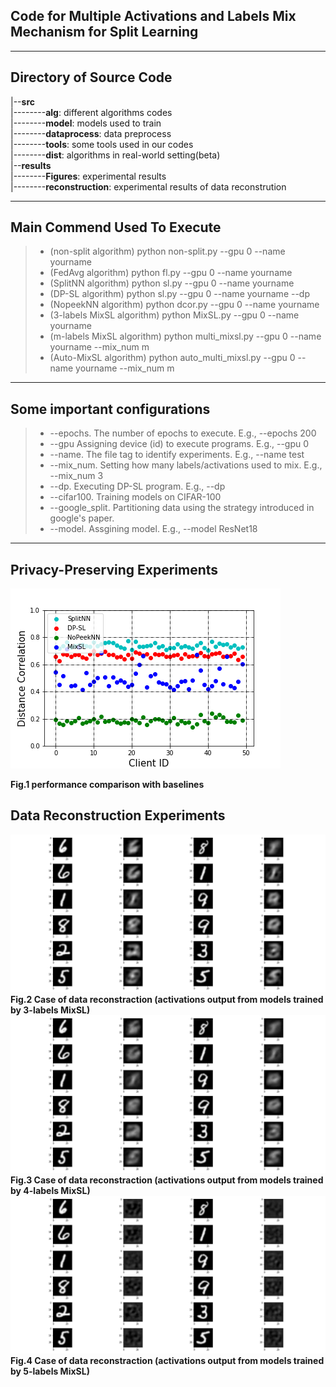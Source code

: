 
## Code for Multiple Activations and Labels Mix Mechanism for Split Learning
---
## Directory of Source Code
|--**src**\
|--------**alg**: different algorithms codes\
|--------**model**: models used to train\
|--------**dataprocess**: data preprocess\
|--------**tools**: some tools used in our codes\
|--------**dist**: algorithms in real-world setting(beta)\
|--**results**\
|--------**Figures**: experimental results\
|--------**reconstruction**: experimental results of data reconstrution


---
##  Main Commend Used To Execute
> + (non-split algorithm) python non-split.py --gpu 0 --name yourname
> + (FedAvg algorithm) python fl.py --gpu 0 --name yourname
> + (SplitNN algorithm) python sl.py --gpu 0 --name yourname
> + (DP-SL algorithm) python sl.py --gpu  0 --name yourname --dp
> + (NopeekNN algorithm) python dcor.py --gpu 0 --name yourname
> + (3-labels MixSL algorithm) python MixSL.py --gpu 0 --name yourname
> + (m-labels MixSL algorithm) python multi_mixsl.py --gpu 0 --name yourname --mix_num m
> + (Auto-MixSL algorithm) python auto_multi_mixsl.py --gpu  0 --name yourname --mix_num m
---
## Some important configurations
> +  --epochs. The number of epochs to execute. E.g., --epochs 200
> + --gpu Assigning device (id) to execute programs. E.g., --gpu 0
> + --name. The file tag to identify experiments. E.g., --name test
> + --mix_num. Setting how many labels/activations used to mix. E.g., --mix_num 3
> + --dp. Executing DP-SL program. E.g., --dp
> + --cifar100. Training models on CIFAR-100
> + --google_split. Partitioning data using the strategy introduced in google's paper.
> + --model. Assgining model. E.g., --model ResNet18

---
## Privacy-Preserving Experiments
![avatar](results/Figures/Distance%20correlation%20comparison%20with%20baselines(ResNet-18,%20Imbalanced-CIFAR-10).png)

**Fig.1 performance comparison with baselines**


## Data Reconstruction Experiments
![avatar](results/reconstruction/3-labels-mixsl-reconstruction.png)
**Fig.2 Case of data reconstraction (activations output from models trained by 3-labels MixSL)**
![avatar](results/reconstruction/4-labels-mixsl-reconstruction.png)
**Fig.3 Case of data reconstraction (activations output from models trained by 4-labels MixSL)**
![avatar](results/reconstruction/5-labels-mixsl-reconstruction.png)
**Fig.4 Case of data reconstraction (activations output from models trained by 5-labels MixSL)**